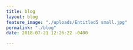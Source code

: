 ```yaml
---
title: blog
layout: blog
feature_image: "./uploads/Entitled5 small.jpg"
permalink: "./blog"
date: 2018-07-21 12:26:22 -0400

---
```

[notice]: <> (DO NOT PUT ANYTHING ON THIS PAGE...see below for directions on how to add a new blog post)

[directions]: <> (To add a blog post, click POSTS on the left hand side bar under "Content" and add a new page using the "post" front matter template)